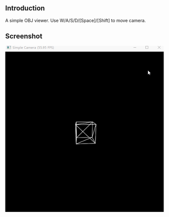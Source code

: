 ## Introduction
A simple OBJ viewer.
Use W/A/S/D/[Space]/[Shift] to move camera.

## Screenshot
![](cam.gif)



